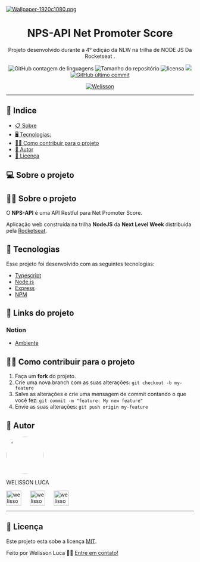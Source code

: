 
[![Wallpaper-1920c1080.png](https://i.postimg.cc/257MFQX8/Wallpaper-1920c1080.png)](https://postimg.cc/SXjgmMhw)


  <h1 align="center">  NPS-API Net Promoter Score  </h1>

  <p align="center">Projeto desenvolvido durante a 4° edição da NLW <a href"https://rocketseat.com.br/">na trilha de NODE JS</a> Da <a href"https://rocketseat.com.br/"> Rocketseat</a> . </p>

<p align="center">


  <img alt="GitHub contagem de linguagens" src="https://img.shields.io/github/languages/count/WelissonLuca/Gym-Manager?color=%2304D361&style=plastic">

  <img alt="Tamanho do repositório" src="https://img.shields.io/github/languages/code-size/WelissonLuca/Gym-Manager?style=plastic">

  
  
  <img alt="licensa" src="https://img.shields.io/github/license/WelissonLuca/Gym-Manager?style=plastic">

  <img src="https://img.shields.io/github/forks/WelissonLuca/Gym-Manager?style=plastic">

<a href="https://github.com/WelissonLuca/FoodFy/tree/master/commits/master">
    <img alt="GitHub último commit" src="https://img.shields.io/github/last-commit/WelissonLuca/Gym-Manager?style=plastic">
  </a>

  <p align="center" ><a href="https://github.com/WelissonLuca" > <img alt="Welisson" src="https://img.shields.io/badge/Desenvolvido%20por-Welisson%20Luca-brightgreen"></a></p>

  

<hr>

## 📕 Indice


* [📋 Sobre](##Sobre-o-projeto)
* [🖥 Tecnologias:](#🖥-Tecnologias)
* [🏋️‍♀️ Como contribuir para o projeto](#🏋️‍♀️-Como-contribuir-para-o-projeto)
* [🦸 Autor](#🦸-Autor)
* [📝 Licença](#📝-Licença)



## 💻 Sobre o projeto

## 🏋️‍♀️ Sobre o projeto



O <strong>NPS-API</strong> é uma API Restful para Net Promoter Score.

Aplicação web construída na trilha <strong>NodeJS</strong> da <strong>Next Level Week</strong> distribuída pela [Rocketseat](https://rocketseat.com.br/).

## 🚀 Tecnologias

Esse projeto foi desenvolvido com as seguintes tecnologias:
- [Typescript](https://www.typescriptlang.org/)
- [Node.js](https://nodejs.org/en/)
- [Express](https://expressjs.com/pt-br/)
- [NPM](https://www.npmjs.com/)

## 🔗 Links do projeto

### Notion
- [Ambiente](https://www.notion.so/Configura-es-do-ambiente-Node-js-ae9fea3f78894139af4268d198294e2a)



## 🏋️‍♀️ Como contribuir para o projeto

1. Faça um **fork** do projeto.
2. Crie uma nova branch com as suas alterações: `git checkout -b my-feature`
3. Salve as alterações e crie uma mensagem de commit contando o que você fez: `git commit -m "feature: My new feature"`
4. Envie as suas alterações: `git push origin my-feature`

## 🦸 Autor

 <img style="border-radius: 50%;" src="https://avatars1.githubusercontent.com/u/62263143?s=460&u=2d740bbcbd193e223e104d59cca9a1b0b8831152&v=4" width="100px;" alt=""/>

<p>WELISSON LUCA</p> 
<p align="left">
<a href="https://www.linkedin.com/in/welisson-luca-assun%C3%A7%C3%A2o-vilar-483697189/" target="blank"><img align="center" src="https://cdn.iconscout.com/icon/free/png-64/linkedin-208-916919.png" alt="welisson luca" width="40" /></a>
<a href="mailto:welissonluca17@gmail.com?subject=Hello%20again" target="blank" style="margin:20px"><img align="center" src="https://cdn.iconscout.com/icon/free/png-64/google-search-engine-logo-sign-find-gmail-6-4981.png" alt="welisson luca" width="40" /></a>
<a href="https://api.whatsapp.com/send?phone=5591999145682&text=Informe%20seu%20nome%20%C3%A9%20qual%20o%20assunto.!" target="blank" ><img align="center" src="https://cdn.iconscout.com/icon/free/png-64/whatsapp-151-675795.png" alt="welisson luca" width="40" /></a>



</p>

<hr>

## 📝 Licença

Este projeto esta sobe a licença [MIT](./LICENSE).

Feito por Welisson Luca 👋🏻 [Entre em contato!](https://api.whatsapp.com/send?phone=5591999145682&text=Informe%20seu%20nome%20%C3%A9%20qual%20o%20assunto.!)











